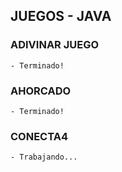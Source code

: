 ## JUEGOS - JAVA

### ADIVINAR JUEGO

    - Terminado!

### AHORCADO

    - Terminado!

### CONECTA4

    - Trabajando...
